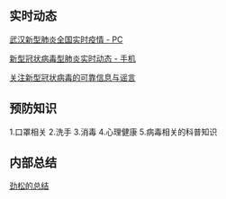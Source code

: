 ## 实时动态

[武汉新型肺炎全国实时疫情 - PC](https://arena.360.cn/docs/wuhan_pneumonia/)

[新型冠状病毒型肺炎实时动态 - 手机](https://map.baidu.com/zt/y2020/pneumonia/index.html)

[关注新型冠状病毒的可靠信息与谣言](https://shimo.im/docs/JTrxH8wwxGyVd96r/read?scene=2&clicktime=1579768675&enterid=1579768675)

## 预防知识

1.口罩相关
2.洗手
3.消毒
4.心理健康
5.病毒相关的科普知识

## 内部总结

[劲松的总结](./docs/jinsong.md)
